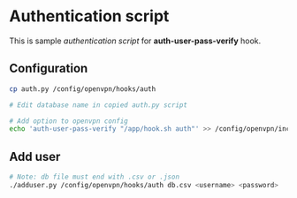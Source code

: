 # Authentication script

This is sample *authentication script* for **auth-user-pass-verify** hook.

## Configuration

``` bash
cp auth.py /config/openvpn/hooks/auth

# Edit database name in copied auth.py script

# Add option to openvpn config
echo 'auth-user-pass-verify "/app/hook.sh auth"' >> /config/openvpn/include-server.conf
```

## Add user

``` bash
# Note: db file must end with .csv or .json
./adduser.py /config/openvpn/hooks/auth db.csv <username> <password>
```
